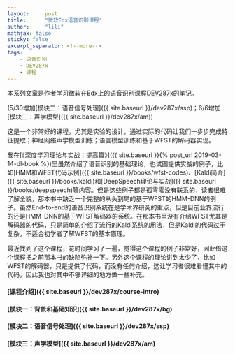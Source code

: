 ```yaml
---
layout:     post
title:      "微软Edx语音识别课程"
author:     "lili"
mathjax: false
sticky: false
excerpt_separator: <!--more-->
tags:
    - 语音识别
    - DEV287x
    - 课程
---
```


本系列文章是作者学习微软在Edx上的语音识别课程[DEV287x](https://courses.edx.org/courses/course-v1:Microsoft+DEV287x+1T2019a/course)的笔记。

<span class='zz'>(5/30增加[模块二：语音信号处理]({{ site.baseurl }}/dev287x/ssp)；6/6增加[模块三：声学模型]({{ site.baseurl }}/dev287x/am))</span>

这是一个非常好的课程，尤其是实验的设计，通过实际的代码让我们一步步完成特征提取；神经网络声学模型训练；语言模型训练和基于WFST的解码器实现。

我在[《深度学习理论与实战：提高篇》]({{ site.baseurl }}{% post_url 2019-03-14-dl-book %})里虽然介绍了语音识别的基础理论，也试图提供实战的例子，比如[HMM和WFST代码示例]({{ site.baseurl }}/books/wfst-codes)、[Kaldi简介]({{ site.baseurl }}/books/kaldi)和[DeepSpeech理论与实战]({{ site.baseurl }}/books/deepspeech)等内容。但是这些例子都是孤零零没有联系的，读者很难了解全貌，那本书中缺乏一个完整的从头到尾的基于WFST的HMM-DNN的例子。虽然End-to-end的语音识别系统在是学术界研究的重点，但是目前业界流行的还是HMM-DNN的基于WFST解码器的系统。在那本书里没有介绍WFST尤其是解码器的代码，只是简单的介绍了流行的Kaldi系统的用法，但是Kaldi的代码过于复杂，不适合初学者了解WFST的基本原理。

最近找到了这个课程，花时间学习了一遍，觉得这个课程的例子非常好，因此借这个课程把之前那本书的缺陷弥补一下。另外这个课程的理论讲到太少了，比如WFST的解码器，只是提供了代码，而没有任何介绍，这让学习者很难看懂其中的代码，因此我也对其中不够详细的地方做一些补充。

 <!--more-->
 
 


#### [课程介绍]({{ site.baseurl }}/dev287x/course-intro)

#### [模块一：背景和基础知识]({{ site.baseurl }}/dev287x/bg)

#### [模块二：语音信号处理]({{ site.baseurl }}/dev287x/ssp)

#### [模块三：声学模型]({{ site.baseurl }}/dev287x/am)
